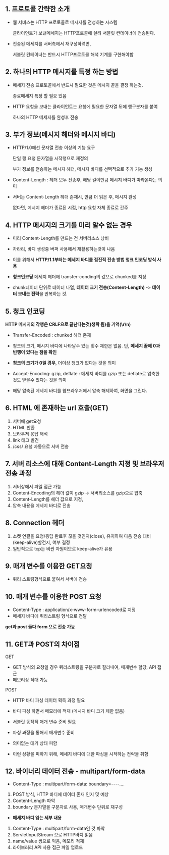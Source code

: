 ## 1. 프로토콜 간략한 소개

  - 웹 서비스는 HTTP 프로토콜로 메시지를 전성하는 시스템

    클라이언트가 보낸메세지는 HTTP프로콜에 실려 서블릿 컨테이너에 전송된다.

  - 전송된 메세지를 서버측에서 재구성하려면, 

    서블릿 컨테이너는 반드시 HTTP프로토콜 해석 기계를 구현해야함

## 2. 하나의 HTTP 메시지를 특정 하는 방법

  - 메세지 전송 프로토콜에서 반드시 필요한 것은 메시지 끝을 결정 하는것.
    
    종료메세지 특정 할 필요 있음

  - HTTP 요청을 보내는 클라이언트는 요청에 필요한 문자열 뒤에 행구분자를 붙여
    
    하나의 HTTP 메세지를 완성후 전송
    
## 3. 부가 정보(메시지 헤더와 메시지 바디)
  
  - HTTP/1.0에선 문자열 전송 이상의 기능 요구
  
    단일 행 요청 문자열을 시작행으로 재정의
    
    부가 정보를 전송하는 메시지 헤더, 메시지 바디를 선택적으로 추가 기능 생성
    
  - Content-Length : 헤더 모두 전송후, 해당 길이만큼 메시지 바디가 따라온다는 의미
  
  - 서버는 Content-Length 헤더 존재시, 만큼 더 읽은 후, 메시지 완성

    없다면, 메시지 헤더가 종료된 시점, http 요청 자체 종료로 간주
    
## 4. HTTP 메시지의 크기를 미리 알수 없는 경우
    
  - 미리 Content-Length를 만드는 건 서버리소스 낭비

  - 차라리, 바디 생성중 버퍼 사용해서 재활용하는것이 나음

  - 이를 위해서 **HTTP/1.1부터는 메세지 바디를 점진적 전송 방법 청크 인코딩 방식 사용**

  - **청크인코딩** 메세지 헤더에 transfer-conding의 값으로 chunked를 지정

  - chunk데이터 단위로 데이터 나열, **데이터 크기 전송(Content-Length)** -> **데이터 보내는 전략**을 반복하는 것.

## 5. 청크 인코딩 

  **HTTP 메시지의 각행은 CRLF으로 끝난다는것(생략 됨)을 기억(\r\n)**
  
  - Transfer-Encoded : chunked 헤더 존재

  - 청크의 크기, 메시지 바디에 나타날수 있는 횟수 제한은 없음. 단, **메세지 끝에 0과 빈행이 있다는 점을 확인**

  - **청크의 크기가 0일 경우**, 더이상 청크가 없다는 것을 의미

  - Accept-Encoding: gzip, deflate : 메세지 바디를 gzip 또는 deflate로 압축한 것도 받을수 있다는 것을 의미

  - 해당 압축된 메세지 바디를 웹브라우저에서 압축 해제하여, 화면을 그린다.

## 6. HTML 에 존재하는 url 호출(GET)
  
  1. 서버에 get요청 
  2. HTML 반환
  3. 브라우저 응답 해석
  4. link 태그 발견
  5. /css/ 요청 자동으로 서버 전송

## 7. 서버 리소스에 대해 Content-Length 지정 및 브라우저 전송 과정 
   
  1. 서버상에서 파일 접근 가능
  2. Content-Encoding의 헤더 값이 gzip -> 서버리소스를 gzip으로 압축
  3. Content-Length를 헤더 값으로 지정,
  4. 압축 내용을 메세지 바디로 전송

## 8. Connection 헤더
  
  1. 소켓 연결을 요청/응답 완료후 끊을 것인지(close), 유지하여 다음 전송 대비(keep-alive)할건지, 여부 결정
  2. 일반적으로 tcp는 비싼 자원이므로 keep-alive가 유용

## 9. 매개 변수를 이용한 GET요청
  
  - 쿼리 스트링형식으로 붙여서 서버에 전송

## 10. 매개 변수를 이용한 POST 요청
  
  - Content-Type : application/x-www-form-urlencoded로 지정 
  - 메세지 바디에 쿼리스트링 형식으로 전달

**get과 post 둘다 form 으로 전송 가능**

## 11. GET과 POST의 차이점

  GET
  
  - GET 방식의 요청일 경우 쿼리스트링을 구분자로 잘라내여, 매개변수 할당, API 접근
  - 메모리상 적대 가능  

  POST
  
  - HTTP 바디 파싱 데이터 획득 과정 필요
  
  - 바디 파싱 하면서 메모리에 적재 (메시지 바디 크기 제한 없음)
  
  - 서블릿 동작적 매개 변수 준비 필요
  
  - 파싱 과정을 통해서 매개변수 준비
  
  - 의미없는 대기 상태 피함
   
  - 이런 상황을 피하기 위해, 메세지 바디에 대한 파싱을 시작하는 전략을 취함

## 12. 바이너리 데이터 전송 - multipart/form-data
  
  - Content-Type : multipart/form-data: boundary=----....
  
  1. POST 방식, HTTP 바디에 데이터 존재 인지 및 예상
  2. Content-Length 파악
  3. boundary 문자열을 구분자로 사용, 매개변수 단위로 재구성
  
  - **메세지 바디 읽는 세부 내용**
  
  1. Content-Type : multipart/form-data인 것 파악
  2. ServletInputStream 으로 HTTP바디 읽음
  3. name/value 쌍으로 익음, 메모리 적재
  4. 라이브러리 API 사용 접근 파일 업로드
